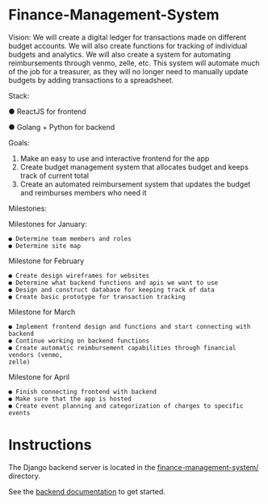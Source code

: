 # Finance-Management-System
Vision:
We will create a digital ledger for transactions made on different budget accounts. We will also
create functions for tracking of individual budgets and analytics. We will also create a system for
automating reimbursements through venmo, zelle, etc. This system will automate much of the
job for a treasurer, as they will no longer need to manually update budgets by adding
transactions to a spreadsheet.

Stack:

  ● ReactJS for frontend
  
  ● Golang + Python for backend

Goals:
  1. Make an easy to use and interactive frontend for the app
  2. Create budget management system that allocates budget and keeps track of current
  total
  3. Create an automated reimbursement system that updates the budget and reimburses
  members who need it

Milestones:

  Milestones for January:
  
    ● Determine team members and roles
    ● Determine site map
 
  Milestone for February
  
    ● Create design wireframes for websites
    ● Determine what backend functions and apis we want to use
    ● Design and construct database for keeping track of data
    ● Create basic prototype for transaction tracking
  
  Milestone for March
  
    ● Implement frontend design and functions and start connecting with backend
    ● Continue working on backend functions
    ● Create automatic reimbursement capabilities through financial vendors (venmo,
    zelle)
  Milestone for April
   
    ● Finish connecting frontend with backend
    ● Make sure that the app is hosted
    ● Create event planning and categorization of charges to specific events


# Instructions

The Django backend server is located in the [finance-management-system/](finance-management-system/) directory.

See the [backend documentation](finance-management-system/README.md) to get started.